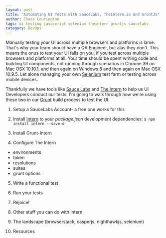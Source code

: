 ```yaml
---
layout: post
title: "Automating UI Tests with SauceLabs, TheIntern.io and GruntJS"
author: Chase Courington
tags: ui testing javascript selenium theintern gruntjs saucelabs
category: DevOps
---
```


Manually testing your UI across multiple browsers and platforms is lame. That's why your team should have a QA Engineer, but alas they don't. This means the onus to test your UI falls on you, if you test across multiple browsers and platforms at all. Your time should be spent writing code and building UI components, not running through scenarios in Chrome 39 on Mac OSX 10.10.1, and then again on Windows 8 and then again on Mac OSX 10.9.5. Let alone managing your own [Selenium](//seleniumhq.org) test farm or testing across mobile devices.

Thankfully we have tools like [Sauce Labs](//saucelabs.com) and [The Intern](//theintern.io) to help us UI Developers conduct our tests. I'm going to walk through how we're using these two in our [Grunt](//gruntjs.com) build process to test the UI.

1. Setup a SauceLabs Account- a free one works for this

2. Install [Intern](//theintern.io) to your _package.json_ development dependencies: `$ npm install intern --save-d`

3. Install Grunt-Intern

4. Configure The Intern
  - environments
  - token
  - resolutions
  - suites
  - grunt options


5. Write a functional test

6. Run your tests

7. Rejoice!

8. Other stuff you can do with Intern

9. The landscape (browserstack, casperjs, nighthawkjs, selenium)

9. Resources

<!-- <img src='/static/img/overview-ia-aac.png'> -->